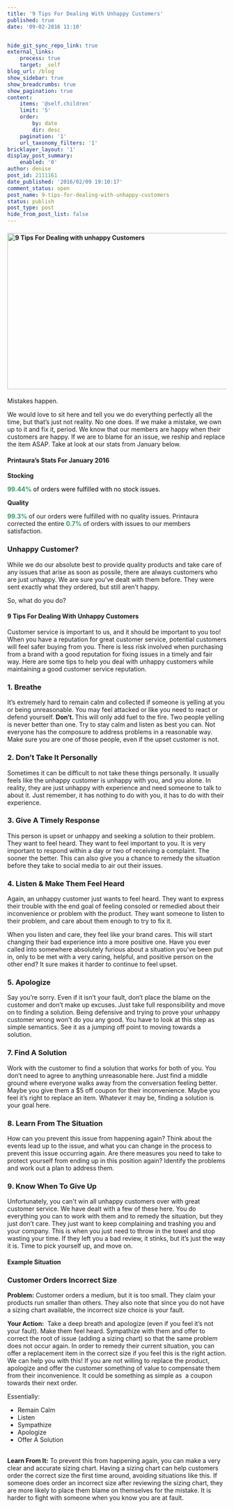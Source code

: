 ```yaml
---
title: '9 Tips For Dealing With Unhappy Customers'
published: true
date: '09-02-2016 11:10'


hide_git_sync_repo_link: true
external_links:
    process: true
    target: _self
blog_url: /blog
show_sidebar: true
show_breadcrumbs: true
show_pagination: true
content:
    items: '@self.children'
    limit: '5'
    order:
        by: date
        dir: desc
    pagination: '1'
    url_taxonomy_filters: '1'
bricklayer_layout: '1'
display_post_summary:
    enabled: '0'
author: denise
post_id: 2111161
date_published: '2016/02/09 19:10:17'
comment_status: open
post_name: 9-tips-for-dealing-with-unhappy-customers
status: publish
post_type: post
hide_from_post_list: false
---
```


<h4><img class="alignnone size-full wp-image-2111304" src="https://printaura.com/wp-content/uploads/2016/02/unhappycustomer1.jpg" alt="9 Tips For Dealing with unhappy Customers" width="900" height="358" /></h4>
Mistakes happen.

We would love to sit here and tell you we do everything perfectly all the time, but that’s just not reality. No one does. If we make a mistake, we own up to it and fix it, period. We know that our members are happy when their customers are happy. If we are to blame for an issue, we reship and replace the item ASAP. Take at look at our stats from January below.
<h4>Printaura’s Stats For January 2016</h4>
<strong>Stocking</strong>

<span style="color: #000000;"><span style="color: #339966;"><strong>99.44%</strong></span> of orders were fulfilled with no stock issues.</span>

<strong>Quality</strong>

<span style="color: #339966;"><strong>99.3%</strong></span> of our orders were fulfilled with no quality issues.
Printaura corrected the entire <strong><span style="color: #339966;">0.7%</span></strong> of orders with issues to our members satisfaction.
<h3>Unhappy Customer?</h3>
While we do our absolute best to provide quality products and take care of any issues that arise as soon as possile, there are always customers who are just unhappy. We are sure you’ve dealt with them before. They were sent exactly what they ordered, but still aren’t happy.

So, what do you do?
<h4>9 Tips For Dealing With Unhappy Customers</h4>
Customer service is important to us, and it should be important to you too! When you have a reputation for great customer service, potential customers will feel safer buying from you. There is less risk involved when purchasing from a brand with a good reputation for fixing issues in a timely and fair way. Here are some tips to help you deal with unhappy customers while maintaining a good customer service reputation.
<h3>1. Breathe</h3>
It’s extremely hard to remain calm and collected if someone is yelling at you or being unreasonable. You may feel attacked or like you need to react or defend yourself. <strong>Don’t. </strong>This will only add fuel to the fire. Two people yelling is never better than one. Try to stay calm and listen as best you can. Not everyone has the composure to address problems in a reasonable way. Make sure you are one of those people, even if the upset customer is not.
<h3>2. Don’t Take It Personally</h3>
Sometimes it can be difficult to not take these things personally. It usually feels like the unhappy customer is unhappy with you, and you alone. In reality, they are just unhappy with experience and need someone to talk to about it. Just remember, it has nothing to do with you, it has to do with their experience.
<h3>3. Give A Timely Response</h3>
This person is upset or unhappy and seeking a solution to their problem. They want to feel heard. They want to feel important to you. It is very important to respond within a day or two of receiving a complaint. The sooner the better. This can also give you a chance to remedy the situation before they take to social media to air out their issues.
<h3>4. Listen &amp; Make Them Feel Heard</h3>
Again, an unhappy customer just wants to feel heard. They want to express their trouble with the end goal of feeling consoled or remedied about their inconvenience or problem with the product. They want someone to listen to their problem, and care about them enough to try to fix it.

When you listen and care, they feel like your brand cares. This will start changing their bad experience into a more positive one. Have you ever called into somewhere absolutely furious about a situation you've been put in, only to be met with a very caring, helpful, and positive person on the other end? It sure makes it harder to continue to feel upset.
<h3>5. Apologize</h3>
Say you’re sorry. Even if it isn’t your fault, don’t place the blame on the customer and don’t make up excuses. Just take full responsibility and move on to finding a solution. Being defensive and trying to prove your unhappy customer wrong won't do you any good. You have to look at this step as simple semantics. See it as a jumping off point to moving towards a solution.
<h3>7. Find A Solution</h3>
Work with the customer to find a solution that works for both of you. You don’t need to agree to anything unreasonable here. Just find a middle ground where everyone walks away from the conversation feeling better. Maybe you give them a $5 off coupon for their inconvenience. Maybe you feel it’s right to replace an item. Whatever it may be, finding a solution is your goal here.
<h3>8. Learn From The Situation</h3>
How can you prevent this issue from happening again? Think about the events lead up to the issue, and what you can change in the process to prevent this issue occurring again. Are there measures you need to take to protect yourself from ending up in this position again? Identify the problems and work out a plan to address them.
<h3>9. Know When To Give Up</h3>
Unfortunately, you can't win all unhappy customers over with great customer service. We have dealt with a few of these here. You do everything you can to work with them and to remedy the situation, but they just don’t care. They just want to keep complaining and trashing you and your company. This is when you just need to throw in the towel and stop wasting your time. If they left you a bad review, it stinks, but it’s just the way it is. Time to pick yourself up, and move on.
<h4>Example Situation</h4>
<h3>Customer Orders Incorrect Size</h3>
<strong>Problem:</strong> Customer orders a medium, but it is too small. They claim your products run smaller than others. They also note that since you do not have a sizing chart available, the incorrect size choice is your fault.

<strong>Your Action:</strong>  Take a deep breath and apologize (even if you feel it’s not your fault). Make them feel heard. Sympathize with them and offer to correct the root of issue (adding a sizing chart) so that the same problem does not occur again. In order to remedy their current situation, you can offer a replacement item in the correct size if you feel this is the right action. We can help you with this! If you are not willing to replace the product, apologize and offer the customer something of value to compensate them from their inconvenience. It could be something as simple as  a coupon towards their next order.

Essentially:
<ul>
	<li>Remain Calm</li>
	<li>Listen</li>
	<li>Sympathize</li>
	<li>Apologize</li>
	<li>Offer A Solution</li>
&nbsp;
</ul>
<strong>Learn From It:</strong> To prevent this from happening again, you can make a very clear and accurate sizing chart. Having a sizing chart can help customers order the correct size the first time around, avoiding situations like this. If someone does order an incorrect size after reviewing the sizing chart, they are more likely to place them blame on themselves for the mistake. It is harder to fight with someone when you know you are at fault.

&nbsp;